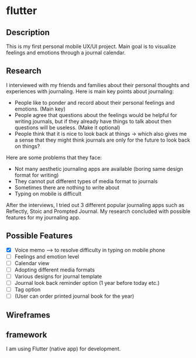 # flutter

## Description
This is my first personal mobile UX/UI project. Main goal is to visualize feelings and emotions through a journal calendar.

## Research
I interviewed with my friends and families about their personal thoughts and experiences with journaling.
Here is main key points about journaling:
- People like to ponder and record about their personal feelings and emotions. (Main key) 
- People agree that questions about the feelings would be helpful for writing journals, but if they already have things to talk about then questions will be useless. (Make it optional) 
- People think that it is nice to look back at things → which also gives me a sense that they might think journals are only for the future to look back on things?

Here are some problems that they face:
- Not many aesthetic journaling apps are available (boring same design format for writing)
- They cannot put different types of media format to journals
- Sometimes there are nothing to write about
- Typing on mobile is difficult

After the interviews, I tried out 3 different popular journaling apps such as Reflectly, Stoic and Prompted Journal.
My research concluded with possible features for my journaling app.

## Possible Features
- [x] Voice memo --> to resolve difficulty in typing on mobile phone
- [ ] Feelings and emotion level
- [ ] Calendar view
- [ ] Adopting different media formats
- [ ] Various designs for journal template
- [ ] Journal look back reminder option (1 year before today etc.)
- [ ] Tag option
- [ ] (User can order printed journal book for the year)

## Wireframes

## framework
I am using Flutter (native app) for development.
